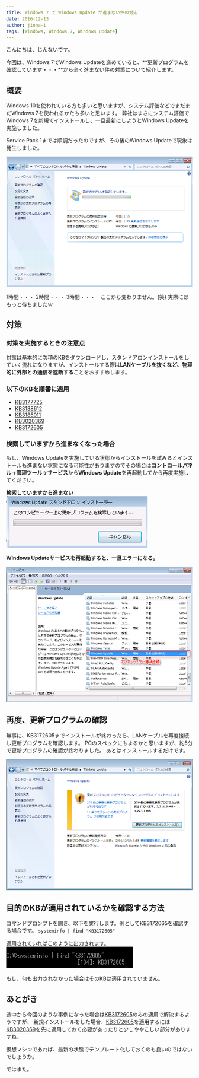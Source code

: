 ```yaml
---
title: Windows 7 で Windows Update が進まない件の対応
date: 2016-12-13
author: jinna-i
tags: [Windows, Windows 7, Windows Update]
---
```


こんにちは、じんないです。

今回は、Windows 7でWindows Updateを進めていると、**更新プログラムを確認しています・・・**から全く進まない件の対策について紹介します。

## 概要
Windows 10を使われている方も多いと思いますが、システム評価などでまだまだWindows 7を使われるかたも多いと思います。
弊社はまさにシステム評価でWindows 7を新規でインストールし、一旦最新にしようとWindows Updateを実施しました。

Service Pack 1までは順調だったのですが、その後のWindows Updateで現象は発生しました。

![2016-12-02_06h30_27](images/windows-7-windows-update-not-proceed-1.png)

1時間・・・
2時間・・・
3時間・・・　ここから変わりません。(笑)
実際にはもっと待ちましたｗ


## 対策

### 対策を実施するときの注意点
対策は基本的に次項のKBをダウンロードし、スタンドアロンインストールをしていく流れになりますが、インストールする際は**LANケーブルを抜くなど、物理的に外部との通信を遮断する**ことをおすすめします。

### 以下のKBを順番に適用

* [KB3177725](http://www.catalog.update.microsoft.com/Search.aspx?q=KB3177725)
* [KB3138612](http://www.catalog.update.microsoft.com/Search.aspx?q=KB3138612)
* [KB3185911](http://www.catalog.update.microsoft.com/Search.aspx?q=KB3185911)
* [KB3020369](http://www.catalog.update.microsoft.com/Search.aspx?q=KB3020369)
* [KB3172605](http://www.catalog.update.microsoft.com/Search.aspx?q=KB3172605)

### 検索していますから進まなくなった場合

もし、Windows Updateを実施している状態からインストールを試みるとインストールも進まない状態になる可能性がありますのでその場合は**コントロールパネル→管理ツール→サービス**から**Windows Update**を再起動してから再度実施してください。

**検索していますから進まない**
![Windows Updateが検索していますから進まない](images/windows-7-windows-update-not-proceed-2.png)

**Windows Updateサービスを再起動すると、一旦エラーになる。**

![2016-12-02_06h43_44](images/windows-7-windows-update-not-proceed-3.png)


## 再度、更新プログラムの確認
無事に、KB3172605までインストールが終わったら、LANケーブルを再度接続し更新プログラムを確認します。
PCのスペックにもよるかと思いますが、約5分で更新プログラムの確認が終わりました。
あとはインストールするだけです。

![j-windows7-002](images/windows-7-windows-update-not-proceed-4.png)

## 目的のKBが適用されているかを確認する方法
コマンドプロンプトを開き、以下を実行します。例としてKB3172065を確認する場合です。
`systeminfo | find "KB3172605"`

適用されていればこのように出力されます。
![j-windows7-003](images/windows-7-windows-update-not-proceed-5.png)

もし、何も出力されなかった場合はそのKBは適用されていません。

## あとがき
途中から今回のような事例になった場合は[KB3172605](http://www.catalog.update.microsoft.com/Search.aspx?q=KB3172605)のみの適用で解決するようですが、
新規インストールをした場合、[KB3172605](http://www.catalog.update.microsoft.com/Search.aspx?q=KB3172605)を適用するには[KB3020369](http://www.catalog.update.microsoft.com/Search.aspx?q=KB3020369)を先に適用しておく必要があったりと少しややこしい部分がありますね。

仮想マシンであれば、最新の状態でテンプレート化しておくのも良いのではないでしょうか。

ではまた。

